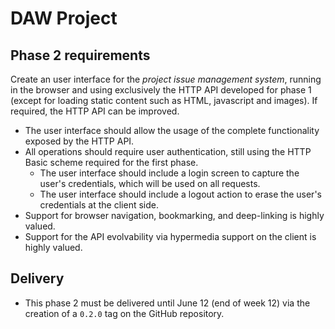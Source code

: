 # DAW Project #

## Phase 2 requirements

Create an user interface for the _project issue management system_, running in the browser and using exclusively the HTTP API developed for phase 1 (except for loading static content such as HTML, javascript and images).
If required, the HTTP API can be improved.

* The user interface should allow the usage of the complete functionality exposed by the HTTP API.
* All operations should require user authentication, still using the HTTP Basic scheme required for the first phase.
  * The user interface should include a login screen to capture the user's credentials, which will be used on all requests.
  * The user interface should include a logout action to erase the user's credentials at the client side.
* Support for browser navigation, bookmarking, and deep-linking is highly valued.
* Support for the API evolvability via hypermedia support on the client is highly valued.

## Delivery

* This phase 2 must be delivered until June 12 (end of week 12) via the creation of a `0.2.0` tag on the GitHub repository.
